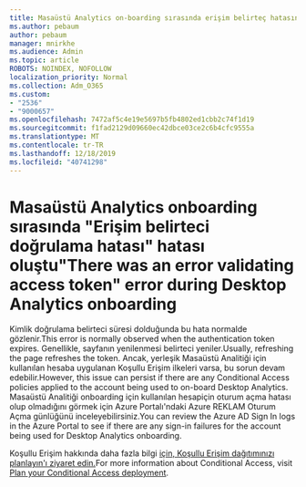 ```yaml
---
title: Masaüstü Analytics on-boarding sırasında erişim belirteç hatasını doğrulayan bir hata oluştu
ms.author: pebaum
author: pebaum
manager: mnirkhe
ms.audience: Admin
ms.topic: article
ROBOTS: NOINDEX, NOFOLLOW
localization_priority: Normal
ms.collection: Adm_O365
ms.custom:
- "2536"
- "9000657"
ms.openlocfilehash: 7472af5c4e19e5697b5fb4802ed1cbb2c74f1d19
ms.sourcegitcommit: f1fad2129d09660ec42dbce03ce2c6b4cfc9555a
ms.translationtype: MT
ms.contentlocale: tr-TR
ms.lasthandoff: 12/18/2019
ms.locfileid: "40741298"
---
```

# <a name="there-was-an-error-validating-access-token-error-during-desktop-analytics-onboarding"></a><span data-ttu-id="f51ab-102">Masaüstü Analytics onboarding sırasında "Erişim belirteci doğrulama hatası" hatası oluştu</span><span class="sxs-lookup"><span data-stu-id="f51ab-102">"There was an error validating access token" error during Desktop Analytics onboarding</span></span>

<span data-ttu-id="f51ab-103">Kimlik doğrulama belirteci süresi dolduğunda bu hata normalde gözlenir.</span><span class="sxs-lookup"><span data-stu-id="f51ab-103">This error is normally observed when the authentication token expires.</span></span> <span data-ttu-id="f51ab-104">Genellikle, sayfanın yenilenmesi belirteci yeniler.</span><span class="sxs-lookup"><span data-stu-id="f51ab-104">Usually, refreshing the page refreshes the token.</span></span> <span data-ttu-id="f51ab-105">Ancak, yerleşik Masaüstü Analitiği için kullanılan hesaba uygulanan Koşullu Erişim ilkeleri varsa, bu sorun devam edebilir.</span><span class="sxs-lookup"><span data-stu-id="f51ab-105">However, this issue can persist if there are any Conditional Access policies applied to the account being used to on-board Desktop Analytics.</span></span> <span data-ttu-id="f51ab-106">Masaüstü Analitiği onboarding için kullanılan hesapiçin oturum açma hatası olup olmadığını görmek için Azure Portalı'ndaki Azure REKLAM Oturum Açma günlüğünü inceleyebilirsiniz.</span><span class="sxs-lookup"><span data-stu-id="f51ab-106">You can review the Azure AD Sign In logs in the Azure Portal to see if there are any sign-in failures for the account being used for Desktop Analytics onboarding.</span></span>

<span data-ttu-id="f51ab-107">Koşullu Erişim hakkında daha fazla bilgi [için, Koşullu Erişim dağıtımınızı planlayın'ı ziyaret edin.](https://docs.microsoft.com/azure/active-directory/conditional-access/plan-conditional-access)</span><span class="sxs-lookup"><span data-stu-id="f51ab-107">For more information about Conditional Access, visit [Plan your Conditional Access deployment](https://docs.microsoft.com/azure/active-directory/conditional-access/plan-conditional-access).</span></span>